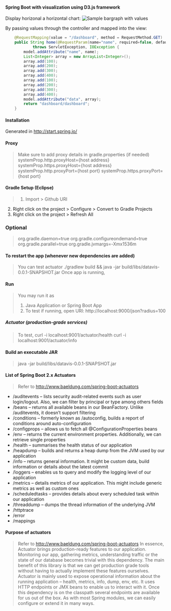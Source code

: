 #### Spring Boot with visualization using D3.js framework
Display horizonal a horizontal chart:
![Sample bargraph with values](https://delose.github.com/images/datavis-horizonal_bargraph_1.png)

By passing values through the controller and mapped into the view:
```java
    @RequestMapping(value = "/dashboard", method = RequestMethod.GET)
    public String home(@RequestParam(name="name", required=false, defaultValue="User") String name, Model model)
            throws ServletException, IOException {
        model.addAttribute("name", name);
        List<Integer> array = new ArrayList<Integer>();
        array.add(100);
        array.add(200);
        array.add(300);
        array.add(400);
        array.add(100);
        array.add(200);
        array.add(300);
        array.add(400);
        model.addAttribute("data", array);
        return "dashboard/dashboard";
    }
```

#### Installation

Generated in http://start.spring.io/

#### Proxy

> Make sure to add proxy details in gradle.properties (if needed)
systemProp.http.proxyHost={host address}
systemProp.https.proxyHost={host address}
systemProp.http.proxyPort={host port}
systemProp.https.proxyPort={host port}

#### Gradle Setup (Eclipse)

> 1. Import > Github URI
2. Right click on the project > Configure > Convert to Gradle Projects
3. Right click on the project > Refresh All

### Optional

> org.gradle.daemon=true
org.gradle.configureondemand=true
org.gradle.parallel=true
org.gradle.jvmargs=-Xmx1536m

#### To restart the app (whenever new dependencies are added)

> You can test actuator
> ./gradlew build && java -jar build/libs/datavis-0.0.1-SNAPSHOT.jar
> Once app is running,
> 

#### Run 

> You may run it as 
> 1. Java Application or Spring Boot App
> 2. To test if running, open URI: http://localhost:9000/json?radius=100

##### Actuator (production-grade services)

> To test,
>  curl -i localhost:9001/actuator/health
>  curl -i localhost:9001/actuator/info

#### Build an executable JAR

> java -jar build/libs/datavis-0.0.1-SNAPSHOT.jar

#### List of Spring Boot 2.x Actuators

> Refer to http://www.baeldung.com/spring-boot-actuators
* /auditevents – lists security audit-related events such as user login/logout. Also, we can filter by principal or type among others fields
* /beans – returns all available beans in our BeanFactory. Unlike /auditevents, it doesn’t support filtering
* /conditions – formerly known as /autoconfig, builds a report of conditions around auto-configuration
* /configprops – allows us to fetch all @ConfigurationProperties beans
* /env – returns the current environment properties. Additionally, we can retrieve single properties
* /health – summarises the health status of our application
* /heapdump – builds and returns a heap dump from the JVM used by our application
* /info – returns general information. It might be custom data, build information or details about the latest commit
* /loggers – enables us to query and modify the logging level of our application
* /metrics – details metrics of our application. This might include generic metrics as well as custom ones
* /scheduledtasks – provides details about every scheduled task within our application
* /threaddump – dumps the thread information of the underlying JVM
* /httptrace
* /error
* /mappings
 
#### Purpose of actuators

> Refer to http://www.baeldung.com/spring-boot-actuators
In essence, Actuator brings production-ready features to our application.
Monitoring our app, gathering metrics, understanding traffic or the state of our database becomes trivial with this dependency.
The main benefit of this library is that we can get production grade tools without having to actually implement these features ourselves.
Actuator is mainly used to expose operational information about the running application – health, metrics, info, dump, env, etc. It uses HTTP endpoints or JMX beans to enable us to interact with it.
Once this dependency is on the classpath several endpoints are available for us out of the box. As with most Spring modules, we can easily configure or extend it in many ways.

